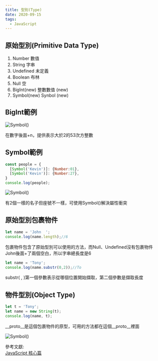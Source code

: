 ```yaml
---
title: 型別(Type)
date: 2020-09-15
tags:
  - JavaScript
---
```


## 原始型別(Primitive Data Type)

1. Number 數值
2. String 字串
3. Undefined 未定義
4. Boolean 布林
5. Null 空
6. BigInt(new) 整數數值 (new)
7. Symbol(new) Synbol (new)

## BigInt範例

![Symbol()](https://i.imgur.com/87ucdib.png)

在數字後面+n，提供表示大於2的53次方整數

## Symbol範例

```javascript
const people = {
  [Symbol('Kevin')]: {Number:01},
  [Symbol('Kevin')]: {Number:27},
}
console.log(people);
```

![Symbol()](https://i.imgur.com/WRIye8A.png)

有2個一樣的名子但座號不一樣，可使用Symbol()解決屬性衝突

## 原始型別包裹物件

```javascript
let name = 'John  ';
console.log(name.length);//6
```

包裹物件包含了原始型別可以使用的方法，而Null、Undefined沒有包裹物件
John後面+了兩個空白，所以字串總長度是6



```javascript
let name = 'Tony';
console.log(name.substr(0,2));//To
```

substr( , )第一個參數表示從哪個位置開始擷取，第二個參數是擷取長度

## 物件型別(Object Type)

```javascript
let t = 'Tony';
let name = new String(t);
console.log(name, t);
```

__proto__是這個包裹物件的原型，可用的方法都在這個__proto__裡面

![Symbol()](https://i.imgur.com/u2H2U43.png)

參考文獻:<br/>
[JavaScript 核心篇](https://www.hexschool.com/courses/js-core.html "Title")

<Vssue  />